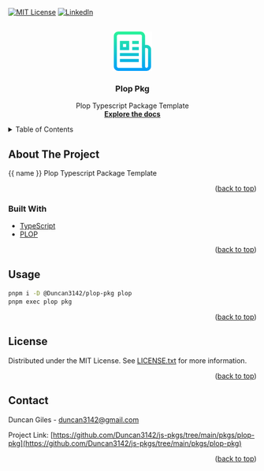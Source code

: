 <div id="top"></div>
<!--
*** Thanks for checking out the Best-README-Template. If you have a suggestion
*** that would make this better, please fork the repo and create a pull request
*** or simply open an issue with the tag "enhancement".
*** Don't forget to give the project a star!
*** Thanks again! Now go create something AMAZING! :D
-->

<!-- PROJECT SHIELDS -->
<!--
*** I'm using markdown "reference style" links for readability.
*** Reference links are enclosed in brackets [ ] instead of parentheses ( ).
*** See the bottom of this document for the declaration of the reference variables
*** for contributors-url, forks-url, etc. This is an optional, concise syntax you may use.
*** https://www.markdownguide.org/basic-syntax/#reference-style-links
-->

[![MIT License][license-shield]][license-url]
[![LinkedIn][linkedin-shield]][linkedin-url]

<!-- PROJECT LOGO -->
<br />
<div align="center">
	<a href="https://github.com/Duncan3142/js-pkgs/tree/main/pkgs/plop-pkg">
		<img src="https://github.com/Duncan3142/js-pkgs/blob/d271ee49df1d5dd538d5b6e20f9ed7c09d29a994/logo.png?raw=true" alt="Logo" width="80" height="80">
	</a>

<h3 align="center">Plop Pkg</h3>

<p align="center">
	Plop Typescript Package Template
	<br />
	<a href="https://github.com/Duncan3142/js-pkgs/tree/main/pkgs/plop-pkg"><strong>Explore the docs</strong></a>
</p>

</div>

<!-- TABLE OF CONTENTS -->
<details>
	<summary>Table of Contents</summary>
	<ol>
		<li>
			<a href="#about-the-project">About The Project</a>
			<ul>
				<li><a href="#built-with">Built With</a></li>
			</ul>
		</li>
		<li><a href="#usage">Usage</a></li>
		<li><a href="#license">License</a></li>
		<li><a href="#contact">Contact</a></li>
	</ol>
</details>

<!-- ABOUT THE PROJECT -->

## About The Project

{{ name }}
Plop Typescript Package Template

<p align="right">(<a href="#top">back to top</a>)</p>

### Built With

- [TypeScript](https://www.typescriptlang.org/)
- [PLOP](https://plopjs.com/)

<p align="right">(<a href="#top">back to top</a>)</p>

<!-- USAGE EXAMPLES -->

## Usage

```bash
pnpm i -D @Duncan3142/plop-pkg plop
pnpm exec plop pkg
```

<p align="right">(<a href="#top">back to top</a>)</p>

<!-- LICENSE -->

## License

Distributed under the MIT License. See [LICENSE.txt](./LICENSE.txt) for more information.

<p align="right">(<a href="#top">back to top</a>)</p>

<!-- CONTACT -->

## Contact

Duncan Giles - duncan3142@gmail.com

Project Link: [https://github.com/Duncan3142/js-pkgs/tree/main/pkgs/plop-pkg](https://github.com/Duncan3142/js-pkgs/tree/main/pkgs/plop-pkg)

<p align="right">(<a href="#top">back to top</a>)</p>

<!-- MARKDOWN LINKS & IMAGES -->
<!-- https://www.markdownguide.org/basic-syntax/#reference-style-links -->

[license-shield]: https://img.shields.io/github/license/Duncan3142/js-pkgs/tree/main/pkgs/plop-pkg.svg?style=for-the-badge
[license-url]: ./LICENSE.txt
[linkedin-shield]: https://img.shields.io/badge/-LinkedIn-black.svg?style=for-the-badge&logo=linkedin&colorB=555
[linkedin-url]: https://linkedin.com/in/duncan3142
